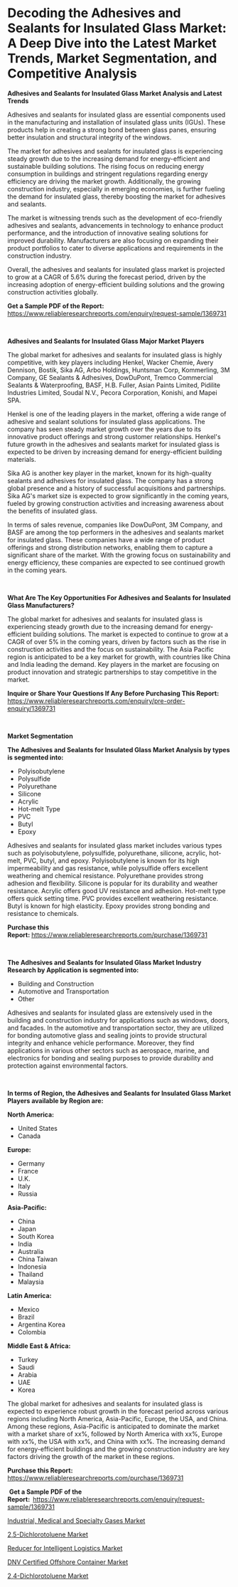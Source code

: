 <p><h1>Decoding the Adhesives and Sealants for Insulated Glass Market: A Deep Dive into the Latest Market Trends, Market Segmentation, and Competitive Analysis</h1></p><p><strong>Adhesives and Sealants for Insulated Glass Market Analysis and Latest Trends</strong></p>
<p><p>Adhesives and sealants for insulated glass are essential components used in the manufacturing and installation of insulated glass units (IGUs). These products help in creating a strong bond between glass panes, ensuring better insulation and structural integrity of the windows.</p><p>The market for adhesives and sealants for insulated glass is experiencing steady growth due to the increasing demand for energy-efficient and sustainable building solutions. The rising focus on reducing energy consumption in buildings and stringent regulations regarding energy efficiency are driving the market growth. Additionally, the growing construction industry, especially in emerging economies, is further fueling the demand for insulated glass, thereby boosting the market for adhesives and sealants.</p><p>The market is witnessing trends such as the development of eco-friendly adhesives and sealants, advancements in technology to enhance product performance, and the introduction of innovative sealing solutions for improved durability. Manufacturers are also focusing on expanding their product portfolios to cater to diverse applications and requirements in the construction industry.</p><p>Overall, the adhesives and sealants for insulated glass market is projected to grow at a CAGR of 5.6% during the forecast period, driven by the increasing adoption of energy-efficient building solutions and the growing construction activities globally.</p></p>
<p><strong>Get a Sample PDF of the Report:&nbsp;</strong> <a href="https://www.reliableresearchreports.com/enquiry/request-sample/1369731">https://www.reliableresearchreports.com/enquiry/request-sample/1369731</a></p>
<p>&nbsp;</p>
<p><strong>Adhesives and Sealants for Insulated Glass Major Market Players</strong></p>
<p><p>The global market for adhesives and sealants for insulated glass is highly competitive, with key players including Henkel, Wacker Chemie, Avery Dennison, Bostik, Sika AG, Arbo Holdings, Huntsman Corp, Kommerling, 3M Company, GE Sealants & Adhesives, DowDuPont, Tremco Commercial Sealants & Waterproofing, BASF, H.B. Fuller, Asian Paints Limited, Pidilite Industries Limited, Soudal N.V., Pecora Corporation, Konishi, and Mapei SPA.</p><p>Henkel is one of the leading players in the market, offering a wide range of adhesive and sealant solutions for insulated glass applications. The company has seen steady market growth over the years due to its innovative product offerings and strong customer relationships. Henkel's future growth in the adhesives and sealants market for insulated glass is expected to be driven by increasing demand for energy-efficient building materials.</p><p>Sika AG is another key player in the market, known for its high-quality sealants and adhesives for insulated glass. The company has a strong global presence and a history of successful acquisitions and partnerships. Sika AG's market size is expected to grow significantly in the coming years, fueled by growing construction activities and increasing awareness about the benefits of insulated glass.</p><p>In terms of sales revenue, companies like DowDuPont, 3M Company, and BASF are among the top performers in the adhesives and sealants market for insulated glass. These companies have a wide range of product offerings and strong distribution networks, enabling them to capture a significant share of the market. With the growing focus on sustainability and energy efficiency, these companies are expected to see continued growth in the coming years.</p></p>
<p>&nbsp;</p>
<p><strong>What Are The Key Opportunities For Adhesives and Sealants for Insulated Glass Manufacturers?</strong></p>
<p><p>The global market for adhesives and sealants for insulated glass is experiencing steady growth due to the increasing demand for energy-efficient building solutions. The market is expected to continue to grow at a CAGR of over 5% in the coming years, driven by factors such as the rise in construction activities and the focus on sustainability. The Asia Pacific region is anticipated to be a key market for growth, with countries like China and India leading the demand. Key players in the market are focusing on product innovation and strategic partnerships to stay competitive in the market.</p></p>
<p><strong>Inquire or Share Your Questions If Any Before Purchasing This Report:</strong> <a href="https://www.reliableresearchreports.com/enquiry/pre-order-enquiry/1369731">https://www.reliableresearchreports.com/enquiry/pre-order-enquiry/1369731</a></p>
<p>&nbsp;</p>
<p><strong>Market Segmentation</strong></p>
<p><strong>The Adhesives and Sealants for Insulated Glass Market Analysis by types is segmented into:</strong></p>
<p><ul><li>Polyisobutylene</li><li>Polysulfide</li><li>Polyurethane</li><li>Silicone</li><li>Acrylic</li><li>Hot-melt Type</li><li>PVC</li><li>Butyl</li><li>Epoxy</li></ul></p>
<p><p>Adhesives and sealants for insulated glass market includes various types such as polyisobutylene, polysulfide, polyurethane, silicone, acrylic, hot-melt, PVC, butyl, and epoxy. Polyisobutylene is known for its high impermeability and gas resistance, while polysulfide offers excellent weathering and chemical resistance. Polyurethane provides strong adhesion and flexibility. Silicone is popular for its durability and weather resistance. Acrylic offers good UV resistance and adhesion. Hot-melt type offers quick setting time. PVC provides excellent weathering resistance. Butyl is known for high elasticity. Epoxy provides strong bonding and resistance to chemicals.</p></p>
<p><strong>Purchase this Report:&nbsp;</strong><a href="https://www.reliableresearchreports.com/purchase/1369731">https://www.reliableresearchreports.com/purchase/1369731</a></p>
<p>&nbsp;</p>
<p><strong>The Adhesives and Sealants for Insulated Glass Market Industry Research by Application is segmented into:</strong></p>
<p><ul><li>Building and Construction</li><li>Automotive and Transportation</li><li>Other</li></ul></p>
<p><p>Adhesives and sealants for insulated glass are extensively used in the building and construction industry for applications such as windows, doors, and facades. In the automotive and transportation sector, they are utilized for bonding automotive glass and sealing joints to provide structural integrity and enhance vehicle performance. Moreover, they find applications in various other sectors such as aerospace, marine, and electronics for bonding and sealing purposes to provide durability and protection against environmental factors.</p></p>
<p>&nbsp;</p>
<p><strong>In terms of Region, the Adhesives and Sealants for Insulated Glass Market Players available by Region are:</strong></p>
<p>
    <p> <strong> North America: </strong>
        <ul>
            <li>United States</li>
            <li>Canada</li>
        </ul>
        </p> 
    <p> <strong> Europe: </strong>
        <ul>
            <li>Germany</li>
            <li>France</li>
            <li>U.K.</li>
            <li>Italy</li>
            <li>Russia</li>
        </ul>
        </p> 
    <p> <strong> Asia-Pacific: </strong>
        <ul>
            <li>China</li>
            <li>Japan</li>
            <li>South Korea</li>
            <li>India</li>
            <li>Australia</li>
            <li>China Taiwan</li>
            <li>Indonesia</li>
            <li>Thailand</li>
            <li>Malaysia</li>
        </ul>
        </p> 
    <p> <strong> Latin America: </strong>
        <ul>
            <li>Mexico</li>
            <li>Brazil</li>
            <li>Argentina Korea</li>
            <li>Colombia</li>
        </ul>
        </p> 
    <p> <strong> Middle East & Africa: </strong>
        <ul>
            <li>Turkey</li>
            <li>Saudi</li>
            <li>Arabia</li>
            <li>UAE</li>
            <li>Korea</li>
        </ul>
    </p>
    </p>
<p><p>The global market for adhesives and sealants for insulated glass is expected to experience robust growth in the forecast period across various regions including North America, Asia-Pacific, Europe, the USA, and China. Among these regions, Asia-Pacific is anticipated to dominate the market with a market share of xx%, followed by North America with xx%, Europe with xx%, the USA with xx%, and China with xx%. The increasing demand for energy-efficient buildings and the growing construction industry are key factors driving the growth of the market in these regions.</p></p>
<p><strong>Purchase this Report: </strong><a href="https://www.reliableresearchreports.com/purchase/1369731">https://www.reliableresearchreports.com/purchase/1369731</a></p>
<p>&nbsp;<strong>Get a Sample PDF of the Report:&nbsp;&nbsp;</strong><a href="https://www.reliableresearchreports.com/enquiry/request-sample/1369731">https://www.reliableresearchreports.com/enquiry/request-sample/1369731</a></p>
<p><strong></strong></p>
<p><p><a href="https://github.com/josesg55/Market-Research-Report-List-1/blob/main/industrial-medical-and-specialty-gases-market.md">Industrial, Medical and Specialty Gases Market</a></p><p><a href="https://issuu.com/reportprime-2/docs/25-dichlorotoluene-market-size-2030.pptx">2,5-Dichlorotoluene Market</a></p><p><a href="https://medium.com/@olgabauch163/reducer-for-intelligent-logistics-market-outlook-industry-overview-and-forecast-2024-to-2031-6e22b1bb5d5b">Reducer for Intelligent Logistics Market</a></p><p><a href="https://medium.com/@olgabauch163/dnv-certified-offshore-container-market-analysis-its-cagr-market-segmentation-and-global-industry-c32e0494df3a">DNV Certified Offshore Container Market</a></p><p><a href="https://issuu.com/reportprime-2/docs/24-dichlorotoluene-market-size-2030.pptx">2,4-Dichlorotoluene Market</a></p></p>